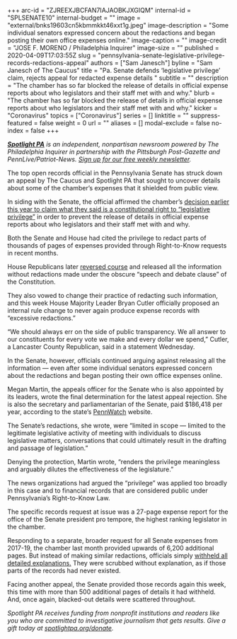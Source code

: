+++
arc-id = "ZJREEXJBCFAN7IAJAOBKJXGIQM"
internal-id = "SPLSENATE10"
internal-budget = ""
image = "external/bnks19603cn5kbmmkkt46xxt1g.jpeg"
image-description = "Some individual senators expressed concern about the redactions and began posting their own office expenses online."
image-caption = ""
image-credit = "JOSE F. MORENO / Philadelphia Inquirer"
image-size = ""
published = 2020-04-09T17:03:55Z
slug = "pennsylvania-senate-legislative-privilege-records-redactions-appeal"
authors = ["Sam Janesch"]
byline = "Sam Janesch of The Caucus"
title = "Pa. Senate defends ‘legislative privilege’ claim, rejects appeal for redacted expense details "
subtitle = ""
description = "The chamber has so far blocked the release of details in official expense reports about who legislators and their staff met with and why."
blurb = "The chamber has so far blocked the release of details in official expense reports about who legislators and their staff met with and why."
kicker = "Coronavirus"
topics = ["Coronavirus"]
series = []
linktitle = ""
suppress-featured = false
weight = 0
url = ""
aliases = []
modal-exclude = false
no-index = false
+++

<a href="https://lesspage.com/"><i><b>Spotlight PA</b></i></a><i> is an independent, nonpartisan newsroom powered by The Philadelphia Inquirer in partnership with the Pittsburgh Post-Gazette and PennLive/Patriot-News. </i><a href="https://lesspage.com/newsletters"><i>Sign up for our free weekly newsletter</i></a><i>.</i>

The top open records official in the Pennsylvania Senate has struck down an appeal by The Caucus and Spotlight PA that sought to uncover details about some of the chamber’s expenses that it shielded from public view.

In siding with the Senate, the official affirmed the chamber’s <a href="https://lesspage.com/news/2020/02/pennsylvania-lawmakers-spending-blocking-details/" target="_blank">decision earlier this year to claim what they said is a constitutional right to “legislative privilege”</a> in order to prevent the release of details in official expense reports about who legislators and their staff met with and why.

Both the Senate and House had cited the privilege to redact parts of thousands of pages of expenses provided through Right-to-Know requests in recent months.

House Republicans later <a href="https://lesspage.com/news/2020/03/pennsylvania-house-spending-details-lawmakers-release-reversal/" target="_blank">reversed course</a> and released all the information without redactions made under the obscure “speech and debate clause” of the Constitution.

They also vowed to change their practice of redacting such information, and this week House Majority Leader Bryan Cutler officially proposed an internal rule change to never again produce expense records with “excessive redactions.”

“We should always err on the side of public transparency. We all answer to our constituents for every vote we make and every dollar we spend,” Cutler, a Lancaster County Republican, said in a statement Wednesday.

<script src="https://lesspage.com/embed.js" async></script><div data-spl-embed-version="1" data-spl-src="https://lesspage.com/embeds/donate/"></div>


In the Senate, however, officials continued arguing against releasing all the information — even after some individual senators expressed concern about the redactions and began posting their own office expenses online.

Megan Martin, the appeals officer for the Senate who is also appointed by its leaders, wrote the final determination for the latest appeal rejection. She is also the secretary and parliamentarian of the Senate, paid $186,418 per year, according to the state’s <a href="http://pennwatch.pa.gov/Pages/default.aspx" target=_blank>PennWatch</a> website.

The Senate’s redactions, she wrote, were “limited in scope — limited to the legitimate legislative activity of meeting with individuals to discuss legislative matters, conversations that could ultimately result in the drafting and passage of legislation.”

Denying the protection, Martin wrote, “renders the privilege meaningless and arguably dilutes the effectiveness of the legislature.”

The news organizations had argued the “privilege” was applied too broadly in this case and to financial records that are considered public under Pennsylvania’s Right-to-Know Law.

<script src="https://lesspage.com/embed.js" async></script><div data-spl-embed-version="1" data-spl-src="https://lesspage.com/embeds/newsletter/"></div>

The specific records request at issue was a 27-page expense report for the office of the Senate president pro tempore, the highest ranking legislator in the chamber.

Responding to a separate, broader request for all Senate expenses from 2017-19, the chamber last month provided upwards of 6,200 additional pages. But instead of making similar redactions, officials simply <a href="https://lesspage.com/news/2020/03/pennsylvania-senate-finance-budget-public-open-records/" target=_blank>withheld all detailed explanations.</a> They were scrubbed without explanation, as if those parts of the records had never existed.

Facing another appeal, the Senate provided those records again this week, this time with more than 500 additional pages of details it had withheld. And, once again, blacked-out details were scattered throughout.

<i>Spotlight PA receives funding from nonprofit institutions and readers like you who are committed to investigative journalism that gets results. Give a gift today at </i><a href="https://lesspage.com/donate"><i>spotlightpa.org/donate</i></a><i>.</i>
